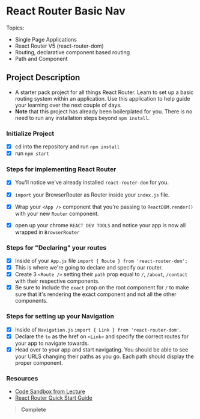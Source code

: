 # React Router Basic Nav

Topics:

* Single Page Applications
* React Router V5 (react-router-dom)
* Routing, declarative component based routing
* Path and Component

## Project Description

* A starter pack project for all things React Router. Learn to set up a basic routing system within an application. Use this application to help guide your learning over the next couple of days.
* **Note** that this project has already been boilerplated for you. There is no need to run any installation steps beyond `npm install`.

### Initialize Project

- [x] cd into the repository and run `npm install`
- [x] run `npm start`

### Steps for implementing React Router

- [x] You'll notice we've already installed `react-router-dom` for you.
- [x] `import` your BrowserRouter as Router inside your `index.js` file.
- [x] Wrap your `<App />` component that you're passing to `ReactDOM.render()` with your new `Router` component.
- [x] open up your chrome `REACT DEV TOOLS` and notice your app is now all wrapped in `BrowserRouter`


### Steps for "Declaring" your routes

- [x] Inside of your `App.js` file `import { Route } from 'react-router-dom';`
- [x] This is where we're going to declare and specify our router.
- [x] Create 3 `<Route />` setting their `path` prop equal to `/`, `/about`, `/contact` with their respective components.
- [x] Be sure to include the `exact` prop on the root component for `/` to make sure that it's rendering the exact component and not all the other components.

### Steps for setting up your Navigation

- [x] Inside of `Navigation.js` `import { Link } from 'react-router-dom'`.
- [x] Declare the `to` as the href on `<Link>` and specify the correct routes for your app to navigate towards.
- [x] Head over to your app and start navigating. You should be able to see your URLS changing their paths as you go. Each path should display the proper component. 

### Resources

* [Code Sandbox from Lecture](https://codesandbox.io/s/n58oqgwmP)
* [React Router Quick Start Guide](https://reacttraining.com/react-router/web/guides/quick-start)

> **Complete**